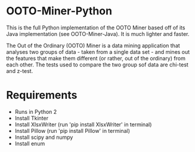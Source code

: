 # OOTO-Miner-Python
This is the full Python implementation of the OOTO Miner based off of its Java implementation (see OOTO-Miner-Java). It is much lighter and faster.

The Out of the Ordinary (OOTO) Miner is a data mining application that analyses two groups of data - taken from a single data set - and mines out the features that make them different (or rather, out of the ordinary) from each other. The tests used to compare the two group sof data are chi-test and z-test. 

# Requirements
- Runs in Python 2
- Install Tkinter
- Install XlsxWriter (run 'pip install XlsxWriter' in terminal)
- Install Pillow (run 'pip install Pillow' in terminal)
- Install scipy and numpy
- Install enum
